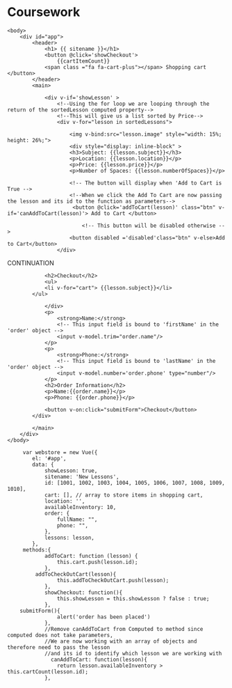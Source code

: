 # Coursework


<html>
    <head>
        <title>Available Lessons</title>
        <script src="https://cdn.jsdelivr.net/npm/vue/dist/vue.js"></script>
        <link rel="stylesheet" href="https://cdnjs.cloudflare.com/ajax/libs/font-awesome/4.7.0/css/font-awesome.min.css">
        <script src="lessons.js/lessons.js"></script>
    </head>

    <body>
        <div id="app">
            <header>
                <h1> {{ sitename }}</h1>
                <button @click='showCheckout'> 
                    {{cartItemCount}}      
                <span class ="fa fa-cart-plus"></span> Shopping cart </button>
            </header>
            <main>

                <div v-if='showLesson' >
                    <!--Using the for loop we are looping through the return of the sortedLesson computed property-->
                    <!--This will give us a list sorted by Price-->
                    <div v-for="lesson in sortedLessons">
                   
                        <img v-bind:src="lesson.image" style="width: 15%; height: 26%;">
                        <div style="display: inline-block" >
                        <h3>Subject: {{lesson.subject}}</h3>
				        <p>Location: {{lesson.location}}</p>
			        	<p>Price: {{lesson.price}}</p>
                        <p>Number of Spaces: {{lesson.numberOfSpaces}}</p>
                     
                        <!-- The button will display when 'Add to Cart is True -->                        
                        <!--When we click the Add To Cart are now passing the lesson and its id to the function as parameters-->
                         <button @click='addToCart(lesson)' class="btn" v-if='canAddToCart(lesson)'> Add to Cart </button>

                            <!-- This button will be disabled otherwise -->
                        <button disabled ='disabled'class="btn" v-else>Add to Cart</button>
                    </div>
CONTINUATION
           </div>  
            </div>
            <div v-else>
               
                <h2>Checkout</h2>
                <ul>
                <li v-for="cart"> {{lesson.subject}}</li>
            </ul>

                </div>
                <p>
                    <strong>Name:</strong>
                    <!-- This input field is bound to 'firstName' in the 'order' object -->
                    <input v-model.trim="order.name"/>
                </p>
                <p>
                    <strong>Phone:</strong>
                    <!-- This input field is bound to 'lastName' in the 'order' object -->
                    <input v-model.number='order.phone' type="number"/>
                </p>
                <h2>Order Information</h2>
                <p>Name:{{order.name}}</p>
                <p>Phone: {{order.phone}}</p>

                <button v-on:click="submitForm">Checkout</button>
            </div>
           
            </main>
        </div>
    </body>
    
         var webstore = new Vue({
            el: '#app',
            data: {
                showLesson: true,
                sitename: 'New Lessons',
                id: [1001, 1002, 1003, 1004, 1005, 1006, 1007, 1008, 1009, 1010],
                cart: [], // array to store items in shopping cart,
                location: '',
                availableInventory: 10,
                order: {
                    fullName: "",
                    phone: "",
                },
                lessons: lesson,
            },
	     methods:{
                addToCart: function (lesson) {
                    this.cart.push(lesson.id);
                },
             addToCheckOutCart(lesson){
                    this.addToCheckOutCart.push(lesson);
                },
                showCheckout: function(){
                    this.showLesson = this.showLesson ? false : true;
                },
		submitForm(){
                    alert('order has been placed')
                },
                //Remove canAddToCart from Computed to method since computed does not take parameters, 
                //We are now working with an array of objects and therefore need to pass the lesson
                //and its id to identify which lesson we are working with
                  canAddToCart: function(lesson){
                    return lesson.availableInventory > this.cartCount(lesson.id);
                },
